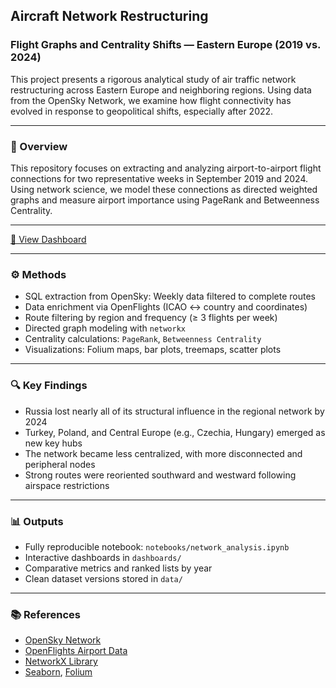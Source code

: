 ## Aircraft Network Restructuring
### Flight Graphs and Centrality Shifts — Eastern Europe (2019 vs. 2024)

This project presents a rigorous analytical study of air traffic network restructuring across Eastern Europe and neighboring regions. Using data from the OpenSky Network, we examine how flight connectivity has evolved in response to geopolitical shifts, especially after 2022.

---

### 📌 Overview
This repository focuses on extracting and analyzing airport-to-airport flight connections for two representative weeks in September 2019 and 2024. Using network science, we model these connections as directed weighted graphs and measure airport importance using PageRank and Betweenness Centrality.

---

[🔗 View Dashboard](https://gantonnikov.github.io/flight-network-analysis/network_analysis_tabs.html)

---

### ⚙️ Methods
- SQL extraction from OpenSky: Weekly data filtered to complete routes
- Data enrichment via OpenFlights (ICAO ↔ country and coordinates)
- Route filtering by region and frequency (≥ 3 flights per week)
- Directed graph modeling with `networkx`
- Centrality calculations: `PageRank`, `Betweenness Centrality`
- Visualizations: Folium maps, bar plots, treemaps, scatter plots

---

### 🔍 Key Findings
- Russia lost nearly all of its structural influence in the regional network by 2024
- Turkey, Poland, and Central Europe (e.g., Czechia, Hungary) emerged as new key hubs
- The network became less centralized, with more disconnected and peripheral nodes
- Strong routes were reoriented southward and westward following airspace restrictions

---

### 📊 Outputs
- Fully reproducible notebook: `notebooks/network_analysis.ipynb`
- Interactive dashboards in `dashboards/`
- Comparative metrics and ranked lists by year
- Clean dataset versions stored in `data/`

---

### 📚 References
- [OpenSky Network](https://opensky-network.org/)
- [OpenFlights Airport Data](https://github.com/jpatokal/openflights)
- [NetworkX Library](https://networkx.org/)
- [Seaborn](https://seaborn.pydata.org/), [Folium](https://python-visualization.github.io/folium/)
